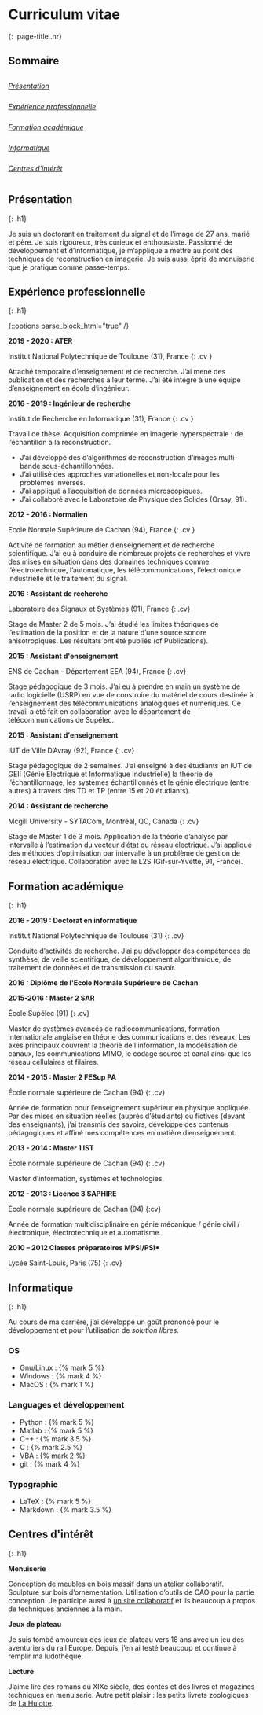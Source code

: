 # [<i class="fas fa-file-download"></i>](/assets/pdf/cv.pdf) Curriculum vitae
{: .page-title .hr}


## Sommaire

<div style='line-height: 3;'>
<a href="#pres" class="no-mark-external" style="display: inline-block;margin-right: 30px" >
<i class="fas fa-laptop-code" style="font-size: em">  Présentation</i>
</a><br>

<a href="#prof" class="no-mark-external" style="display: inline-block;margin-right: 30px" >
<i class="fas fa-laptop-code" style="font-size: em">  Expérience professionnelle</i>
</a><br>

<a href="#acad" class="no-mark-external" style="display: inline-block;margin-right: 30px" >
<i class="fas fa-graduation-cap" style="font-size: em">  Formation académique</i>
</a><br>

<a href="#info" class="no-mark-external" style="display: inline-block;margin-right: 30px" >
<i class="fas fa-code-branch" style="font-size: em">  Informatique</i>
</a><br>

<a href="#inte" class="no-mark-external" style="display: inline-block;margin-right: 30px" >
<i class="fas fa-chess" style="font-size: em">  Centres d'intérêt</i>
</a><br>

</div>



## <a name="pres"></a>Présentation
{: .h1}

Je suis un doctorant en traitement du signal et de l’image de 27 ans, marié et père. Je suis rigoureux, très curieux et enthousiaste. Passionné de développement et d’informatique, je m’applique à mettre au point des techniques de reconstruction en imagerie. Je suis aussi épris de menuiserie que je pratique comme passe-temps.




## <a name="prof"></a>Expérience professionnelle
{: .h1}

{::options parse_block_html="true" /}

**2019 - 2020 : ATER**

Institut National Polytechnique de Toulouse (31), France
{: .cv }

Attaché temporaire d’enseignement et de recherche. J’ai mené des publication et des recherches à leur terme. J’ai été intégré à une équipe d’enseignement en école d’ingénieur.


**2016 - 2019 : Ingénieur de recherche** 

Institut de Recherche en Informatique (31), France
{: .cv }

Travail de thèse. Acquisition comprimée en imagerie hyperspectrale : de l’échantillon à la reconstruction.
- J’ai développé des d’algorithmes de reconstruction d’images multi-bande sous-échantillonnées.
- J’ai utilisé des approches variationelles et non-locale pour les problèmes inverses.
- J’ai appliqué à l’acquisition de données microscopiques.
- J’ai collaboré avec le Laboratoire de Physique des Solides (Orsay, 91).

**2012 - 2016 : Normalien** 

Ecole Normale Supérieure de Cachan (94), France
{: .cv }

Activité de formation au métier d’enseignement et de recherche scientifique. J’ai eu à conduire de nombreux projets de recherches et vivre des mises en situation dans des domaines techniques comme l’électrotechnique, l’automatique, les télécommunications, l’électronique industrielle et le traitement du signal.

**2016 : Assistant de recherche**

Laboratoire des Signaux et Systèmes (91), France
{: .cv}

Stage de Master 2 de 5 mois. J’ai étudié les limites théoriques de l’estimation de la position et de la nature d’une source sonore anisotropiques. Les résultats ont été publiés (cf Publications).


**2015 : Assistant d'enseignement**

ENS de Cachan - Département EEA (94), France
{: .cv}

Stage pédagogique de 3 mois. J’ai eu à prendre en main un système de radio logicielle (USRP) en vue de construire du matériel de cours destinée à l’enseignement des télécommunications analogiques et numériques. Ce travail a été fait en collaboration avec le département de télécommunications de Supélec.


**2015 : Assistant d'enseignement**

IUT de Ville D’Avray (92), France
{: .cv}

Stage pédagogique de 2 semaines. J’ai enseigné à des étudiants en IUT de GEII (Génie Electrique et Informatique Industrielle) la théorie de l’échantillonnage, les systèmes échantillonnés et le génie électrique (entre autres) à travers des TD et TP (entre 15 et 20 étudiants).


**2014 : Assistant de recherche**

Mcgill University - SYTACom, Montréal, QC, Canada
{: .cv}

Stage de Master 1 de 3 mois. Application de la théorie d’analyse par intervalle à l’estimation du vecteur d’état du réseau électrique. J’ai appliqué des méthodes d’optimisation par intervalle à un problème de gestion de réseau électrique. Collaboration avec le L2S (Gif-sur-Yvette, 91, France).


## <a name="acad"></a>Formation académique
{: .h1}

**2016 - 2019 : Doctorat en informatique**

Institut National Polytechnique de Toulouse (31)
{: .cv}

Conduite d’activités de recherche. J’ai pu développer des compétences de synthèse, de veille scientifique, de développement algorithmique, de traitement de données et de transmission du savoir.

**2016 : Diplôme de l'Ecole Normale Supérieure de Cachan**

**2015-2016 : Master 2 SAR**

École Supélec (91)
{: .cv}

Master de systèmes avancés de radiocommunications, formation internationale anglaise en théorie des communications et des réseaux. Les axes principaux couvrent la théorie de l’information, la modélisation de canaux, les communications MIMO, le codage source et canal ainsi que les réseau
cellulaires et filaires.


**2014 - 2015 : Master 2 FESup PA**

École normale supérieure de Cachan (94)
{: .cv}

Année de formation pour l’enseignement supérieur en physique appliquée. Par des mises en situation réelles (auprès d’étudiants) ou fictives (devant des enseignants), j’ai transmis des savoirs, développé des contenus pédagogiques et affiné mes compétences en matière d’enseignement.


**2013 - 2014 : Master 1 IST**

École normale supérieure de Cachan (94)
{: .cv}

Master d’information, systèmes et technologies.


**2012 - 2013 : Licence 3 SAPHIRE**

École normale supérieure de Cachan (94)
{:cv}

Année de formation multidisciplinaire en génie mécanique / génie civil / électronique, électrotechnique et automatisme.


**2010 – 2012 Classes préparatoires MPSI/PSI\***

Lycée Saint-Louis, Paris (75)
{: .cv}


## <a name="info"></a>Informatique
{: .h1}

Au cours de ma carrière, j’ai développé un goût prononcé pour le développement et pour l’utilisation de *solution libres*.

### OS

- Gnu/Linux : {% mark 5 %}
- Windows : {% mark 4 %}
- MacOS : {% mark 1 %}

### Languages et développement

- Python : {% mark 5 %}
- Matlab : {% mark 5 %}
- C++ : {% mark 3.5 %}
- C :   {% mark 2.5 %}
- VBA : {% mark 2 %}
- git : {% mark 4 %}

### Typographie

- LaTeX : {% mark 5 %}
- Markdown : {% mark 3.5 %}

## <a name="inte"></a>Centres d'intérêt
{: .h1}

**Menuiserie** 

Conception de meubles en bois massif dans un atelier collaboratif. Sculpture sur bois d’ornementation. Utilisation d’outils de CAO pour la partie conception. Je participe aussi à [un site collaboratif](https://www.lairdubois.fr/etienne31) et lis beaucoup à propos de techniques anciennes à la main.

**Jeux de plateau** 

Je suis tombé amoureux des jeux de plateau vers 18 ans avec un jeu des aventuriers du rail Europe. Depuis, j’en ai testé beaucoup et continue à remplir ma ludothèque.

**Lecture**

J’aime lire des romans du XIXe siècle, des contes et des livres et magazines techniques en menuiserie. Autre petit plaisir : les petits livrets zoologiques de [La Hulotte](https://www.lahulotte.fr/).
